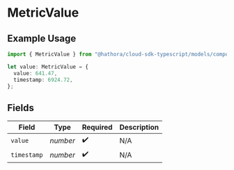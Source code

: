 # MetricValue

## Example Usage

```typescript
import { MetricValue } from "@hathora/cloud-sdk-typescript/models/components";

let value: MetricValue = {
  value: 641.47,
  timestamp: 6924.72,
};
```

## Fields

| Field              | Type               | Required           | Description        |
| ------------------ | ------------------ | ------------------ | ------------------ |
| `value`            | *number*           | :heavy_check_mark: | N/A                |
| `timestamp`        | *number*           | :heavy_check_mark: | N/A                |